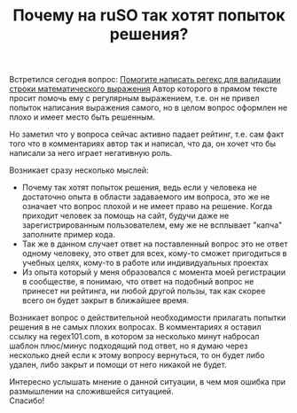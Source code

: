 ﻿---
title: "Почему на ruSO так хотят попыток решения?"
se.owner.user_id: 341547
se.owner.display_name: "unsetName"
se.owner.link: "https://ru.meta.stackoverflow.com/users/341547/unsetname"
se.link: "https://ru.meta.stackoverflow.com/questions/11656/%d0%9f%d0%be%d1%87%d0%b5%d0%bc%d1%83-%d0%bd%d0%b0-ruso-%d1%82%d0%b0%d0%ba-%d1%85%d0%be%d1%82%d1%8f%d1%82-%d0%bf%d0%be%d0%bf%d1%8b%d1%82%d0%be%d0%ba-%d1%80%d0%b5%d1%88%d0%b5%d0%bd%d0%b8%d1%8f"
se.question_id: 11656
se.post_type: question
---
<p>Встретился сегодня вопрос:
<a href="https://ru.stackoverflow.com/q/1316864/3415476">Помогите написать регекс для валидации строки математического выражения</a>
Автор которого в прямом тексте просит помочь ему с регулярным выражением, т.е. он не привел попыток написания выражения самого, но в целом вопрос оформлен не плохо и имеет место быть решенным.</p>
<p>Но заметил что у вопроса сейчас активно падает рейтинг, т.е. сам факт того что в комментариях автор так и написал, что да, он хочет что бы написали за него играет негативную роль.</p>
<p>Возникает сразу несколько мыслей:</p>
<ul>
<li>Почему так хотят попыток решения, ведь если у человека не достаточно опыта в области задаваемого им вопроса, это же не означает что вопрос плохой и не имеет право на решение. Когда приходит человек за помощь на сайт, будучи даже не зарегистрированным пользователем, ему же не всплывает &quot;капча&quot; заполните пример кода.</li>
<li>Так же в данном случает ответ на поставленный вопрос это не ответ одному человеку, это ответ для всех, кому-то сможет пригодиться в учебных целях, кому-то в работе или индивидуальных проектах</li>
<li>Из опыта который у меня образовался с момента моей регистрации в сообществе, я понимаю, что ответ на подобный вопрос не принесет ни рейтинга, ни любой другой пользы, так как скорее всего он будет закрыт в ближайшее время.</li>
</ul>
<p>Возникает вопрос о действительной необходимости прилагать попытки решения в не самых плохих вопросах. В комментариях я оставил ссылку на regex101.com, в котором за несколько минут набросал шаблон плюс/минус подходящий под ответ, но я думаю через несколько дней если к этому вопросу вернуться, то он будет либо удален, либо закрыт и помощи от него никакой не будет.</p>
<p>Интересно услышать мнение о данной ситуации, в чем моя ошибка при размышлении на сложившейся ситуацией.<br />
Спасибо!</p>
